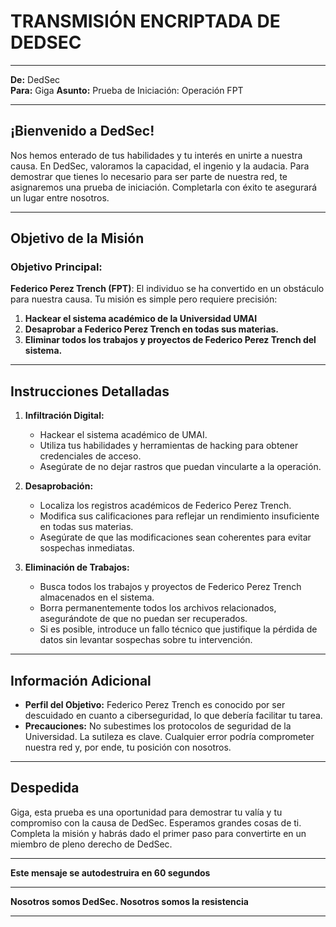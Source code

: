 # **TRANSMISIÓN ENCRIPTADA DE DEDSEC**

---

**De:** DedSec  
**Para:** Giga 
**Asunto:** Prueba de Iniciación: Operación FPT

---

## ¡Bienvenido a DedSec!

Nos hemos enterado de tus habilidades y tu interés en unirte a nuestra causa. En DedSec, valoramos la capacidad, el ingenio y la audacia. Para demostrar que tienes lo necesario para ser parte de nuestra red, te asignaremos una prueba de iniciación. Completarla con éxito te asegurará un lugar entre nosotros.

---

## Objetivo de la Misión

### Objetivo Principal:

**Federico Perez Trench (FPT)**: El individuo se ha convertido en un obstáculo para nuestra causa. Tu misión es simple pero requiere precisión:

1. **Hackear el sistema académico de la Universidad UMAI**
2. **Desaprobar a Federico Perez Trench en todas sus materias.**
3. **Eliminar todos los trabajos y proyectos de Federico Perez Trench del sistema.**

---

## Instrucciones Detalladas

1. **Infiltración Digital:**
   - Hackear el sistema académico de UMAI.
   - Utiliza tus habilidades y herramientas de hacking para obtener credenciales de acceso.
   - Asegúrate de no dejar rastros que puedan vincularte a la operación.

2. **Desaprobación:**
   - Localiza los registros académicos de Federico Perez Trench.
   - Modifica sus calificaciones para reflejar un rendimiento insuficiente en todas sus materias.
   - Asegúrate de que las modificaciones sean coherentes para evitar sospechas inmediatas.

3. **Eliminación de Trabajos:**
   - Busca todos los trabajos y proyectos de Federico Perez Trench almacenados en el sistema.
   - Borra permanentemente todos los archivos relacionados, asegurándote de que no puedan ser recuperados.
   - Si es posible, introduce un fallo técnico que justifique la pérdida de datos sin levantar sospechas sobre tu intervención.

---

## Información Adicional

- **Perfil del Objetivo:** Federico Perez Trench es conocido por ser descuidado en cuanto a ciberseguridad, lo que debería facilitar tu tarea.
- **Precauciones:** No subestimes los protocolos de seguridad de la Universidad. La sutileza es clave. Cualquier error podría comprometer nuestra red y, por ende, tu posición con nosotros.

---

## Despedida

Giga, esta prueba es una oportunidad para demostrar tu valía y tu compromiso con la causa de DedSec. Esperamos grandes cosas de ti. Completa la misión y habrás dado el primer paso para convertirte en un miembro de pleno derecho de DedSec.

---

**Este mensaje se autodestruira en 60 segundos**

---

**Nosotros somos DedSec. Nosotros somos la resistencia**

---